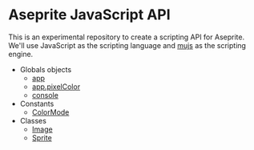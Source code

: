 # Aseprite JavaScript API

This is an experimental repository to create a scripting API for
Aseprite. We'll use JavaScript as the scripting language and
[mujs](http://mujs.com/) as the scripting engine.

* Globals objects
  * [app](api/app.md)
  * [app.pixelColor](api/pixelcolor.md)
  * [console](api/console.md)
* Constants
  * [ColorMode](api/colormode.md)
* Classes
  * [Image](api/image.md)
  * [Sprite](api/sprite.md)
